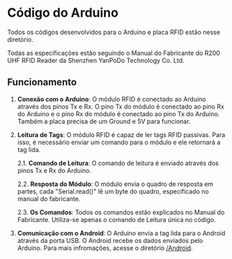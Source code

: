 # Código do Arduino

Todos os códigos desenvolvidos para o Arduino e placa RFID estão nesse diretório. 

Todas as especificações estão seguindo o Manual do Fabricante do R200 UHF RFID Reader da Shenzhen YanPoDo Technology Co. Ltd.

## Funcionamento

1. **Conexão com o Arduino**: O módulo RFID é conectado ao Arduino através dos pinos Tx e Rx. O pino Tx do módulo é conectado ao pino Rx do Arduino e o pino Rx do módulo é conectado ao pino Tx do Arduino. Também a placa precisa de um Ground e 5V para funcionar.

2. **Leitura de Tags**: O módulo RFID é capaz de ler tags RFID passivas. Para isso, é necessário enviar um comando para o módulo e ele retornará a tag lida.

    2.1. **Comando de Leitura**: O comando de leitura é enviado através dos pinos Tx e Rx do Arduino.

    2.2. **Resposta do Módulo**: O módulo envia o quadro de resposta em partes, cada "Serial.read()" lê um byte do quadro, especificado no manual do fabricante.

    2.3. **Os Comandos**: Todos os comandos estão explicados no Manual do Fabricante. Utiliza-se apenas o comando de Leitura única no código.

4. **Comunicação com o Android**: O Arduino envia a tag lida para o Android através da porta USB. O Android recebe os dados enviados pelo Arduino. Para mais infromações, acesse o diretório [/Android](/android).